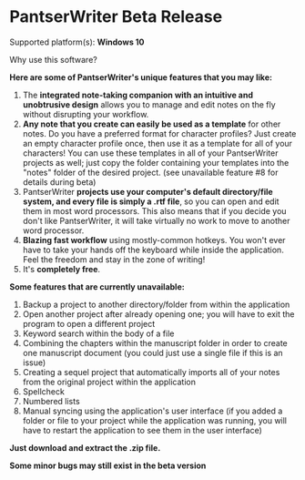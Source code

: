 # PantserWriter Beta Release

Supported platform(s): **Windows 10**

Why use this software?

**Here are some of PantserWriter's unique features that you may like:**
  1. The **integrated note-taking companion with an intuitive and unobtrusive design** allows you to manage and edit notes on the fly without disrupting your workflow.
  2. **Any note that you create can easily be used as a template** for other notes. Do you have a preferred format for character profiles? Just create an empty character profile once, then use it as a template for all of your characters! You can use these templates in all of your PantserWriter projects as well; just copy the folder containing your templates into the "notes" folder of the desired project. (see unavailable feature #8 for details during beta)
  3. PantserWriter **projects use your computer's default directory/file system, and every file is simply a .rtf file**, so you can open and edit them in most word processors. This also means that if you decide you don't like PantserWriter, it will take virtually no work to move to another word processor.
  4. **Blazing fast workflow** using mostly-common hotkeys. You won't ever have to take your hands off the keyboard while inside the application. Feel the freedom and stay in the zone of writing!
  5. It's **completely free**.

**Some features that are currently unavailable:**
  1. Backup a project to another directory/folder from within the application
  2. Open another project after already opening one; you will have to exit the program to open a different project
  3. Keyword search within the body of a file
  4. Combining the chapters within the manuscript folder in order to create one manuscript document (you could just use a single file if this is an issue)
  5. Creating a sequel project that automatically imports all of your notes from the original project within the application
  6. Spellcheck
  7. Numbered lists
  8. Manual syncing using the application's user interface (if you added a folder or file to your project while the application was running, you will have to restart the application to see them in the user interface)

**Just download and extract the .zip file.**

**Some minor bugs may still exist in the beta version**
